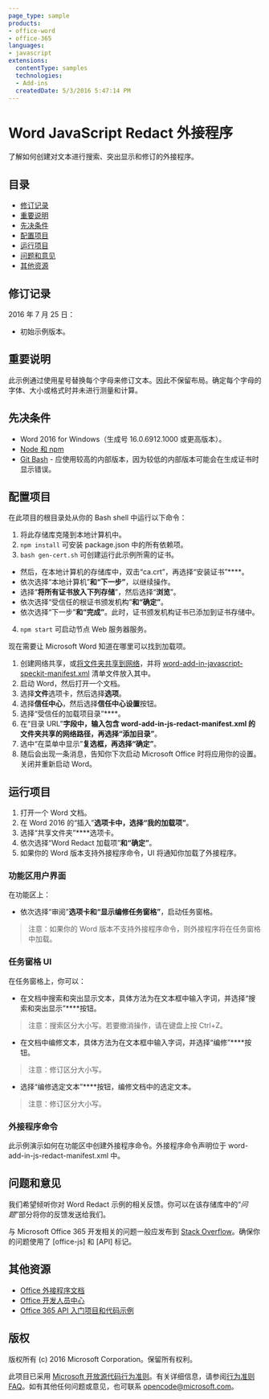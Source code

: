 ```yaml
---
page_type: sample
products:
- office-word
- office-365
languages:
- javascript
extensions:
  contentType: samples
  technologies:
  - Add-ins
  createdDate: 5/3/2016 5:47:14 PM
---
```

# <a name="word--javascript-redact-add-in"></a>Word  JavaScript Redact 外接程序

了解如何创建对文本进行搜索、突出显示和修订的外接程序。    

## <a name="table-of-contents"></a>目录
* [修订记录](#change-history)
* [重要说明](#important-note)
* [先决条件](#prerequisites)
* [配置项目](#configure-the-project)
* [运行项目](#run-the-project)
* [问题和意见](#questions-and-comments)
* [其他资源](#additional-resources)

## <a name="change-history"></a>修订记录

2016 年 7 月 25 日：
* 初始示例版本。

## <a name="important-note"></a>重要说明

此示例通过使用星号替换每个字母来修订文本。因此不保留布局。确定每个字母的字体、大小或格式时并未进行测量和计算。

## <a name="prerequisites"></a>先决条件

* Word 2016 for Windows（生成号 16.0.6912.1000 或更高版本）。
* [Node 和 npm](https://nodejs.org/en/)
* [Git Bash](https://git-scm.com/downloads) - 应使用较高的内部版本，因为较低的内部版本可能会在生成证书时显示错误。

## <a name="configure-the-project"></a>配置项目

在此项目的根目录处从你的 Bash shell 中运行以下命令：

1. 将此存储库克隆到本地计算机中。
2. ```npm install``` 可安装 package.json 中的所有依赖项。
3. ```bash gen-cert.sh``` 可创建运行此示例所需的证书。 
* 然后，在本地计算机的存储库中，双击“ca.crt”，再选择“安装证书”****。 
* 依次选择“本地计算机”****和“下一步”****，以继续操作。 
* 选择“**将所有证书放入下列存储**”，然后选择“**浏览**”。  
* 依次选择“受信任的根证书颁发机构”****和“确定”****。 
* 依次选择“下一步”****和“完成”****。此时，证书颁发机构证书已添加到证书存储中。
4. ```npm start``` 可启动节点 Web 服务器服务。

现在需要让 Microsoft Word 知道在哪里可以找到加载项。

1. 创建网络共享，或[将文件夹共享到网络](https://technet.microsoft.com/en-us/library/cc770880.aspx)，并将 [word-add-in-javascript-speckit-manifest.xml](word-add-in-javascript-speckit-manifest.xml) 清单文件放入其中。
3. 启动 Word，然后打开一个文档。
4. 选择**文件**选项卡，然后选择**选项**。
5. 选择**信任中心**，然后选择**信任中心设置**按钮。
6. 选择“受信任的加载项目录”****。
7. 在“目录 URL”****字段中，输入包含 word-add-in-js-redact-manifest.xml 的文件夹共享的网络路径，再选择“添加目录”****。
8. 选中“在菜单中显示”****复选框，再选择“确定”****。
9. 随后会出现一条消息，告知你下次启动 Microsoft Office 时将应用你的设置。关闭并重新启动 Word。

## <a name="run-the-project"></a>运行项目

1. 打开一个 Word 文档。
2. 在 Word 2016 的“插入”****选项卡中，选择“我的加载项”****。
3. 选择“共享文件夹”****选项卡。
4. 依次选择“Word Redact 加载项”****和“确定”****。
5. 如果你的 Word 版本支持外接程序命令，UI 将通知你加载了外接程序。

### <a name="ribbon-ui"></a>功能区用户界面

在功能区上：
* 依次选择“审阅”****选项卡和“显示编修任务窗格”****，启动任务窗格。

 > 注意：如果你的 Word 版本不支持外接程序命令，则外接程序将在任务窗格中加载。

### <a name="task-pane-ui"></a>任务窗格 UI

在任务窗格上，你可以：
* 在文档中搜索和突出显示文本，具体方法为在文本框中输入字词，并选择“搜索和突出显示”****按钮。
  
> 注意：搜索区分大小写。若要撤消操作，请在键盘上按 Ctrl+Z。

* 在文档中编修文本，具体方法为在文本框中输入字词，并选择“编修”****按钮。
  
> 注意：修订区分大小写。   

* 选择“编修选定文本”****按钮，编修文档中的选定文本。
  
> 注意：修订区分大小写。       
  
### <a name="add-in-commands"></a>外接程序命令

此示例演示如何在功能区中创建外接程序命令。外接程序命令声明位于 word-add-in-js-redact-manifest.xml 中。 

## <a name="questions-and-comments"></a>问题和意见

我们希望倾听你对 Word Redact 示例的相关反馈。你可以在该存储库中的“*问题*”部分将你的反馈发送给我们。

与 Microsoft Office 365 开发相关的问题一般应发布到 [Stack Overflow](http://stackoverflow.com/questions/tagged/office-js+API)。确保你的问题使用了 [office-js] 和 [API] 标记。

## <a name="additional-resources"></a>其他资源

* [Office 外接程序文档](https://msdn.microsoft.com/en-us/library/office/jj220060.aspx)
* [Office 开发人员中心](http://dev.office.com/)
* [Office 365 API 入门项目和代码示例](http://msdn.microsoft.com/en-us/office/office365/howto/starter-projects-and-code-samples)

## <a name="copyright"></a>版权
版权所有 (c) 2016 Microsoft Corporation。保留所有权利。



此项目已采用 [Microsoft 开放源代码行为准则](https://opensource.microsoft.com/codeofconduct/)。有关详细信息，请参阅[行为准则 FAQ](https://opensource.microsoft.com/codeofconduct/faq/)。如有其他任何问题或意见，也可联系 [opencode@microsoft.com](mailto:opencode@microsoft.com)。
